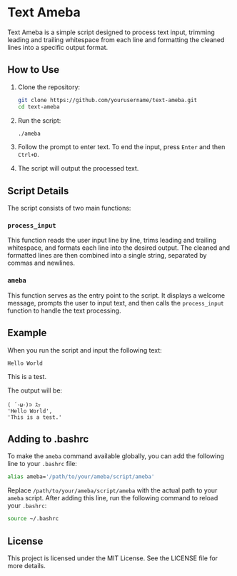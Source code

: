 # Text Ameba

Text Ameba is a simple script designed to process text input, trimming leading and trailing whitespace from each line and formatting the cleaned lines into a specific output format. 

## How to Use

1. Clone the repository:
    ```bash
    git clone https://github.com/yourusername/text-ameba.git
    cd text-ameba
    ```

2. Run the script:
    ```bash
    ./ameba
    ```

3. Follow the prompt to enter text. To end the input, press `Enter` and then `Ctrl+D`.

4. The script will output the processed text.

## Script Details

The script consists of two main functions:

### `process_input`

This function reads the user input line by line, trims leading and trailing whitespace, and formats each line into the desired output. The cleaned and formatted lines are then combined into a single string, separated by commas and newlines.

### `ameba`

This function serves as the entry point to the script. It displays a welcome message, prompts the user to input text, and then calls the `process_input` function to handle the text processing.

## Example

When you run the script and input the following text:

```
Hello World
```

This is a test.


The output will be:

```
( ´･ω･)⊃ ｽｯ
'Hello World',
'This is a test.'
````

## Adding to .bashrc

To make the `ameba` command available globally, you can add the following line to your `.bashrc` file:

```bash
alias ameba='/path/to/your/ameba/script/ameba'
```

Replace `/path/to/your/ameba/script/ameba` with the actual path to your `ameba` script. After adding this line, run the following command to reload your `.bashrc`:

```bash
source ~/.bashrc
```

## License

This project is licensed under the MIT License. See the LICENSE file for more details.

